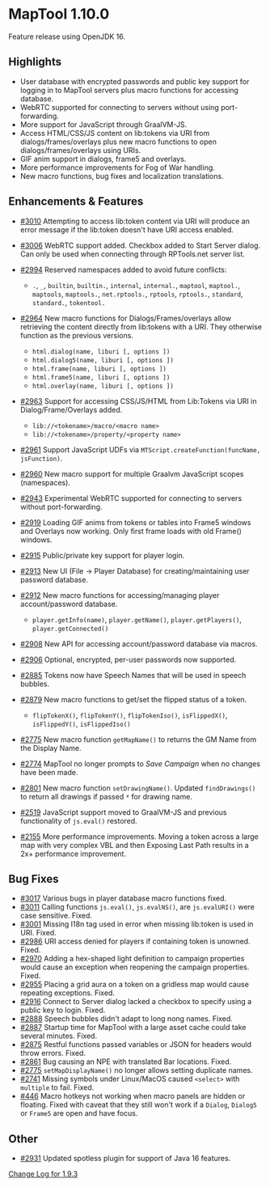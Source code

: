 # MapTool 1.10.0

Feature release using OpenJDK 16.

## Highlights

- User database with encrypted passwords and public key support for logging in to MapTool servers plus macro functions for accessing database.
- WebRTC supported for connecting to servers without using port-forwarding.
- More support for JavaScript through GraalVM-JS.
- Access HTML/CSS/JS content on lib:tokens via URI from dialogs/frames/overlays plus new macro functions to open dialogs/frames/overlays using URIs.
- GIF anim support in dialogs, frame5 and overlays.
- More performance improvements for Fog of War handling.
- New macro functions, bug fixes and localization translations.

## Enhancements & Features
- [#3010][i3010] Attempting to access lib:token content via URI will produce an error message if the lib:token doesn't have URI access enabled.
- [#3006][i3006] WebRTC support added. Checkbox added to Start Server dialog. Can only be used when connecting through RPTools.net server list.
- [#2994][i2994] Reserved namespaces added to avoid future conflicts: 
  - `.`, `_`, `builtin`, `builtin.`, `internal`, `internal.`, `maptool`, `maptool.`, `maptools`, `maptools.`, `net.rptools.`, `rptools`, `rptools.`, `standard`, `standard.`, `tokentool.`

- [#2964][i2964] New macro functions for Dialogs/Frames/overlays allow retrieving the content directly from lib:tokens with a URI. They otherwise function as the previous versions.
  - `html.dialog(name, liburi [, options ])`
  - `html.dialog5(name, liburi [, options ])`
  - `html.frame(name, liburi [, options ])`
  - `html.frame5(name, liburi [, options ])`
  - `html.overlay(name, liburi [, options ])`
- [#2963][i2963] Support for accessing CSS/JS/HTML from Lib:Tokens via URI in Dialog/Frame/Overlays added.
  - `lib://<tokename>/macro/<macro name>`
  - `lib://<tokename>/property/<property name>`
- [#2961][i2961] Support JavaScript UDFs via `MTScript.createFunction(funcName, jsFunction)`.
- [#2960][i2960] New macro support for multiple Graalvm JavaScript scopes (namespaces).
- [#2943][i2943] Experimental WebRTC supported for connecting to servers without port-forwarding.
- [#2919][i2919] Loading GIF anims from tokens or tables into Frame5 windows and Overlays now working. Only first frame loads with old Frame() windows.
- [#2915][i2915] Public/private key support for player login.
- [#2913][i2913] New UI (File -> Player Database) for creating/maintaining user password database.
- [#2912][i2912] New macro functions for accessing/managing player account/password database.
  - `player.getInfo(name)`, `player.getName()`, `player.getPlayers()`, `player.getConnected()`
- [#2908][i2908] New API for accessing account/password database via macros.
- [#2906][i2906] Optional, encrypted, per-user passwords now supported. 
- [#2885][i2885] Tokens now have Speech Names that will be used in speech bubbles.
- [#2879][i2879] New macro functions to get/set the flipped status of a token.
  - `flipTokenX()`, `flipTokenY()`, `flipTokenIso()`, `isFlippedX()`, `isFlippedY()`, `isFlippedIso()`
- [#2775][i2775] New macro function `getMapName()` to returns the GM Name from the Display Name.
- [#2774][i2774] MapTool no longer prompts to *Save Campaign* when no changes have been made.
- [#2801][i2801] New macro function `setDrawingName()`. Updated `findDrawings()` to return all drawings if passed `*` for drawing name.
- [#2519][i2519] JavaScript support moved to GraalVM-JS and previous functionality of `js.eval()` restored.
- [#2155][i2155] More performance improvements. Moving a token across a large map with very complex VBL and then Exposing Last Path results in a 2x+ performance improvement. 

## Bug Fixes
- [#3017][i3017] Various bugs in player database macro functions fixed.
- [#3011][i3011] Calling functions `js.eval()`, `js.evalNS()`, are `js.evalURI()` were case sensitive. Fixed. 
- [#3001][i3001] Missing I18n tag used in error when missing lib:token is used in URI. Fixed.  
- [#2986][i2986] URI access denied for players if containing token is unowned. Fixed.
- [#2970][i2970] Adding a hex-shaped light definition to campaign properties would cause an exception when reopening the campaign properties. Fixed.
- [#2955][i2955] Placing a grid aura on a token on a gridless map would cause repeating exceptions. Fixed.
- [#2916][i2916] Connect to Server dialog lacked a checkbox to specify using a public key to login. Fixed.
- [#2888][i2888] Speech bubbles didn't adapt to long nong names. Fixed.
- [#2887][i2887] Startup time for MapTool with a large asset cache could take several minutes. Fixed.
- [#2875][i2875] Restful functions passed variables or JSON for headers would throw errors. Fixed.
- [#2861][i2861] Bug causing an NPE with translated Bar locations. Fixed. 
- [#2775][i2775] `setMapDisplayName()` no longer allows setting duplicate names. 
- [#2741][i2741] Missing symbols under Linux/MacOS caused `<select>` with `multiple` to fail. Fixed.
- [#446][i446] Macro hotkeys not working when macro panels are hidden or floating. Fixed with caveat that they still won't work if a `Dialog`, `Dialog5` or `Frame5` are open and have focus.

## Other
- [#2931][i2931] Updated spotless plugin for support of Java 16 features. 

[Change Log for 1.9.3](https://github.com/RPTools/maptool/blob/1.9.3/CHANGE_LOG.md)

[i3017]: https://github.com/RPTools/maptool/issues/3017
[i3011]: https://github.com/RPTools/maptool/issues/3011
[i3010]: https://github.com/RPTools/maptool/issues/3010
[i3006]: https://github.com/RPTools/maptool/issues/3006
[i3001]: https://github.com/RPTools/maptool/issues/3001
[i2994]: https://github.com/RPTools/maptool/issues/2994
[i2986]: https://github.com/RPTools/maptool/issues/2986
[i2970]: https://github.com/RPTools/maptool/issues/2970
[i2964]: https://github.com/RPTools/maptool/issues/2964
[i2963]: https://github.com/RPTools/maptool/issues/2963
[i2961]: https://github.com/RPTools/maptool/issues/2961
[i2960]: https://github.com/RPTools/maptool/issues/2960
[i2955]: https://github.com/RPTools/maptool/issues/2955
[i2943]: https://github.com/RPTools/maptool/issues/2943
[i2931]: https://github.com/RPTools/maptool/issues/2931
[i2919]: https://github.com/RPTools/maptool/issues/2919
[i2916]: https://github.com/RPTools/maptool/issues/2916
[i2915]: https://github.com/RPTools/maptool/issues/2915
[i2913]: https://github.com/RPTools/maptool/issues/2913
[i2912]: https://github.com/RPTools/maptool/issues/2912
[i2908]: https://github.com/RPTools/maptool/issues/2908
[i2906]: https://github.com/RPTools/maptool/issues/2906
[i2888]: https://github.com/RPTools/maptool/issues/2888
[i2887]: https://github.com/RPTools/maptool/issues/2887
[i2885]: https://github.com/RPTools/maptool/issues/2885
[i2879]: https://github.com/RPTools/maptool/issues/2879
[i2875]: https://github.com/RPTools/maptool/issues/2875
[i2861]: https://github.com/RPTools/maptool/issues/2861
[i2801]: https://github.com/RPTools/maptool/issues/2801
[i2775]: https://github.com/RPTools/maptool/issues/2775
[i2774]: https://github.com/RPTools/maptool/issues/2774
[i2741]: https://github.com/RPTools/maptool/issues/2741
[i2519]: https://github.com/RPTools/maptool/issues/2519
[i2155]: https://github.com/RPTools/maptool/issues/2155
[i446]: https://github.com/RPTools/maptool/issues/446
